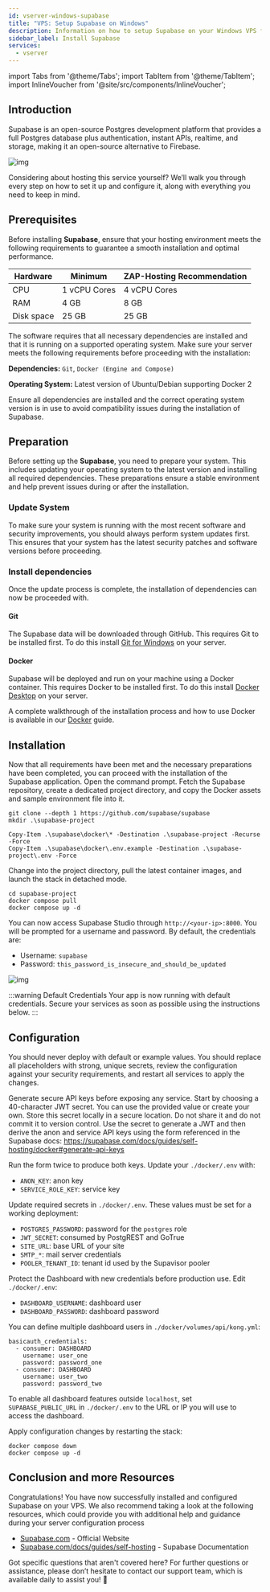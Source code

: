 ```yaml
---
id: vserver-windows-supabase
title: "VPS: Setup Supabase on Windows"
description: Information on how to setup Supabase on your Windows VPS from ZAP-Hosting - ZAP-Hosting.com documentation
sidebar_label: Install Supabase
services:
  - vserver
---
```


import Tabs from '@theme/Tabs';
import TabItem from '@theme/TabItem';
import InlineVoucher from '@site/src/components/InlineVoucher';

## Introduction

Supabase is an open-source Postgres development platform that provides a full Postgres database plus authentication, instant APIs, realtime, and storage, making it an open-source alternative to Firebase. 

![img](https://screensaver01.zap-hosting.com/index.php/s/gE9NRSMr22oZaCx/preview)

Considering about hosting this service yourself? We’ll walk you through every step on how to set it up and configure it, along with everything you need to keep in mind.

<InlineVoucher />



## Prerequisites

Before installing **Supabase**, ensure that your hosting environment meets the following requirements to guarantee a smooth installation and optimal performance.

| Hardware   | Minimum      | ZAP-Hosting Recommendation |
| ---------- | ------------ | -------------------------- |
| CPU        | 1 vCPU Cores | 4 vCPU Cores               |
| RAM        | 4 GB         | 8 GB                       |
| Disk space | 25 GB        | 25 GB                      |

The software requires that all necessary dependencies are installed and that it is running on a supported operating system. Make sure your server meets the following requirements before proceeding with the installation:

**Dependencies:** `Git`, `Docker (Engine and Compose)` 

**Operating System:** Latest version of Ubuntu/Debian supporting Docker 2

Ensure all dependencies are installed and the correct operating system version is in use to avoid compatibility issues during the installation of Supabase.



## Preparation

Before setting up the **Supabase**, you need to prepare your system. This includes updating your operating system to the latest version and installing all required dependencies. These preparations ensure a stable environment and help prevent issues during or after the installation.


### Update System
To make sure your system is running with the most recent software and security improvements, you should always perform system updates first. This ensures that your system has the latest security patches and software versions before proceeding.

### Install dependencies
Once the update process is complete, the installation of dependencies can now be proceeded with. 

#### Git
The Supabase data will be downloaded through GitHub. This requires Git  to be installed first. To do this install [Git for Windows](https://git-scm.com/downloads/win) on your server.
#### Docker

Supabase will be deployed and run on your machine using a Docker container. This requires Docker to be installed first. To do this install [Docker Desktop](https://docs.docker.com/desktop/setup/install/windows-install/) on your server.

A complete walkthrough of the installation process and how to use Docker is available in our [Docker](vserver-windows-docker.md) guide.


## Installation
Now that all requirements have been met and the necessary preparations have been completed, you can proceed with the installation of the Supabase application. Open the command prompt. Fetch the Supabase repository, create a dedicated project directory, and copy the Docker assets and sample environment file into it.

```
git clone --depth 1 https://github.com/supabase/supabase
mkdir .\supabase-project

Copy-Item .\supabase\docker\* -Destination .\supabase-project -Recurse -Force
Copy-Item .\supabase\docker\.env.example -Destination .\supabase-project\.env -Force
```

Change into the project directory, pull the latest container images, and launch the stack in detached mode.
```
cd supabase-project
docker compose pull
docker compose up -d
```

You can now access Supabase Studio through `http://<your-ip>:8000`. You will be prompted for a username and password. By default, the credentials are:

- Username: `supabase`
- Password: `this_password_is_insecure_and_should_be_updated`

![img](https://screensaver01.zap-hosting.com/index.php/s/oBpk2K3S46gETHf/preview)

:::warning Default Credentials
Your app is now running with default credentials. Secure your services as soon as possible using the instructions below.
:::



## Configuration
You should never deploy with default or example values. You should replace all placeholders with strong, unique secrets, review the configuration against your security requirements, and restart all services to apply the changes.

Generate secure API keys before exposing any service. Start by choosing a 40-character JWT secret. You can use the provided value or create your own. Store this secret locally in a secure location. Do not share it and do not commit it to version control. Use the secret to generate a JWT and then derive the anon and service API keys using the form referenced in the Supabase docs: https://supabase.com/docs/guides/self-hosting/docker#generate-api-keys

Run the form twice to produce both keys. Update your `./docker/.env` with:

- `ANON_KEY`: anon key
- `SERVICE_ROLE_KEY`: service key

Update required secrets in `./docker/.env`. These values must be set for a working deployment:

- `POSTGRES_PASSWORD`: password for the `postgres` role
- `JWT_SECRET`: consumed by PostgREST and GoTrue
- `SITE_URL`: base URL of your site
- `SMTP_*`: mail server credentials
- `POOLER_TENANT_ID`: tenant id used by the Supavisor pooler

Protect the Dashboard with new credentials before production use. Edit `./docker/.env`:

- `DASHBOARD_USERNAME`: dashboard user
- `DASHBOARD_PASSWORD`: dashboard password

You can define multiple dashboard users in `./docker/volumes/api/kong.yml`:

```
basicauth_credentials:
  - consumer: DASHBOARD
    username: user_one
    password: password_one
  - consumer: DASHBOARD
    username: user_two
    password: password_two
```

To enable all dashboard features outside `localhost`, set `SUPABASE_PUBLIC_URL` in `./docker/.env` to the URL or IP you will use to access the dashboard.

Apply configuration changes by restarting the stack:

```
docker compose down
docker compose up -d
```




## Conclusion and more Resources

Congratulations! You have now successfully installed and configured Supabase on your VPS. We also recommend taking a look at the following resources, which could provide you with additional help and guidance during your server configuration process

- [Supabase.com](https://Supabase.com/) - Official Website
- [Supabase.com/docs/guides/self-hosting](https://supabase.com/docs/guides/self-hosting) - Supabase Documentation

Got specific questions that aren't covered here? For further questions or assistance, please don’t hesitate to contact our support team, which is available daily to assist you! 🙂



<InlineVoucher />